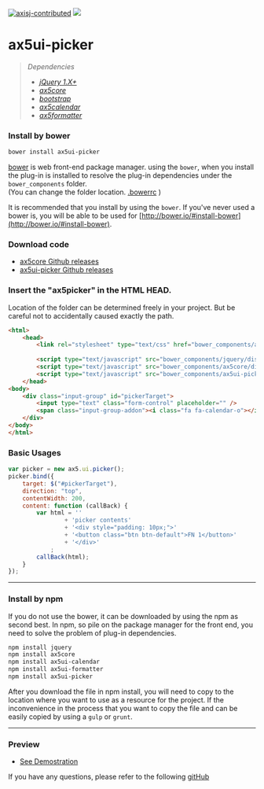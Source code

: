 [![axisj-contributed](https://img.shields.io/badge/AXISJ.com-Contributed-green.svg)](https://github.com/axisj)
![](https://img.shields.io/badge/Seowoo-Mondo&Thomas-red.svg)

# ax5ui-picker

> *Dependencies*
> * _[jQuery 1.X+](http://jquery.com/)_
> * _[ax5core](http://ax5.io/ax5core)_
> * _[bootstrap](http://getbootstrap.com/)_
> * _[ax5calendar](http://ax5.io/ax5calendar)_
> * _[ax5formatter](http://ax5.io/ax5formatter)_


### Install by bower
```sh
bower install ax5ui-picker
```
[bower](http://bower.io/#install-bower) is web front-end package manager.
using the `bower`, when you install the plug-in is installed to resolve the plug-in dependencies under the `bower_components` folder.  
(You can change the folder location. [.bowerrc](http://bower.io/docs/config/#bowerrc-specification) )

It is recommended that you install by using the `bower`. 
If you've never used a bower is, you will be able to be used for [http://bower.io/#install-bower](http://bower.io/#install-bower).

### Download code
- [ax5core Github releases](https://github.com/ax5ui/ax5core/releases)
- [ax5ui-picker Github releases](https://github.com/ax5ui/ax5ui-picker/releases)


### Insert the "ax5picker" in the HTML HEAD.

Location of the folder can be determined freely in your project. But be careful not to accidentally caused
exactly the path.
```html
<html>
    <head>
        <link rel="stylesheet" type="text/css" href="bower_components/ax5ui-picker/dist/ax5picker.css" />
    
        <script type="text/javascript" src="bower_components/jquery/dist/jquery.min.js"></script>
        <script type="text/javascript" src="bower_components/ax5core/dist/ax5core.min.js"></script>
        <script type="text/javascript" src="bower_components/ax5ui-picker/dist/ax5picker.min.js"></script>
    </head>
<body>
    <div class="input-group" id="pickerTarget">
        <input type="text" class="form-control" placeholder="" />
        <span class="input-group-addon"><i class="fa fa-calendar-o"></i></span>
    </div>
</body>
</html>
```

### Basic Usages
```js
var picker = new ax5.ui.picker();
picker.bind({
    target: $("#pickerTarget"),
    direction: "top",
    contentWidth: 200,
    content: function (callBack) {
        var html = ''
                + 'picker contents'
                + '<div style="padding: 10px;">'
                + '<button class="btn btn-default">FN 1</button>'
                + '</div>'
            ;
        callBack(html);
    }
});
```

***

### Install by npm
If you do not use the bower, it can be downloaded by using the npm as second best.
In npm, so pile on the package manager for the front end, you need to solve the problem of plug-in dependencies.

```sh
npm install jquery
npm install ax5core
npm install ax5ui-calendar
npm install ax5ui-formatter
npm install ax5ui-picker
```

After you download the file in npm install, you will need to copy to the location where you want to use as a resource for the project.
If the inconvenience in the process that you want to copy the file and can be easily copied by using a `gulp` or `grunt`.
***

### Preview
- [See Demostration](http://ax5.io/ax5ui-picker/demo/index.html)

If you have any questions, please refer to the following [gitHub](https://github.com/ax5ui/ax5ui-kernel)